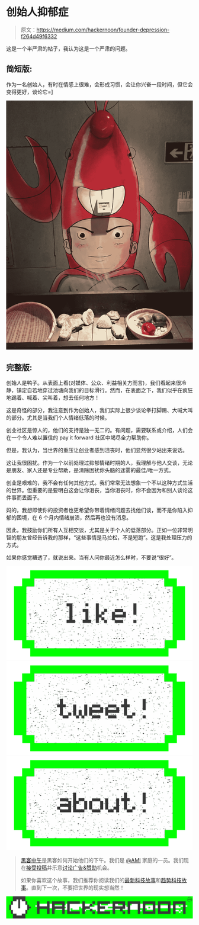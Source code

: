 # 创始人抑郁症

> 原文：<https://medium.com/hackernoon/founder-depression-f264d49f6332>

这是一个半严肃的帖子，我认为这是一个严肃的问题。

## 简短版:

作为一名创始人，有时在情感上很难，会形成习惯，会让你兴奋一段时间，但它会变得更好，谈论它=]

![](img/9d99be25bd6b517881aa0136f71c4881.png)

## 完整版:

创始人是鸭子。从表面上看(对媒体、公众、利益相关方而言)，我们看起来很冷静，镇定自若地穿过池塘向我们的目标滑行。然而，在表面之下，我们似乎在疯狂地踢着、喊着、尖叫着，想去任何地方！

这是奇怪的部分，我注意到作为创始人，我们实际上很少谈论拳打脚踢、大喊大叫的部分。尤其是当我们个人情绪低落的时候。

创业社区是惊人的，他们的支持是独一无二的。有问题，需要联系或介绍，人们会在一个令人难以置信的 pay it forward 社区中竭尽全力帮助你。

但是，我认为，当世界的重压让创业者感到沮丧时，他们显然很少站出来说话。

这让我很困扰。作为一个以前处理过抑郁情绪时期的人，我理解与他人交谈，无论是朋友、家人还是专业帮助，是清除困扰你头脑的迷雾的最佳/唯一方式。

创业是艰难的，我不会有任何其他方式。我们常常无法想象一个不以这种方式生活的世界。但重要的是要明白这会让你沮丧，当你沮丧时，你不会因为和别人谈论这件事而丢面子。

妈的，我想即使你的投资者也更希望你带着情绪问题去找他们谈，而不是你陷入抑郁的困境，在 6 个月内情绪崩溃，然后再也没有消息。

因此，我鼓励你们所有人互相交谈，尤其是关于个人的低落部分。正如一位非常明智的朋友曾经告诉我的那样，“这些事情是马拉松，不是短跑”。这是我处理压力的方式。

如果你感觉糟透了，就说出来。当有人问你最近怎么样时，不要说“很好”。

[![](img/50ef4044ecd4e250b5d50f368b775d38.png)](http://bit.ly/HackernoonFB)[![](img/979d9a46439d5aebbdcdca574e21dc81.png)](https://goo.gl/k7XYbx)[![](img/2930ba6bd2c12218fdbbf7e02c8746ff.png)](https://goo.gl/4ofytp)

> [黑客中午](http://bit.ly/Hackernoon)是黑客如何开始他们的下午。我们是 [@AMI](http://bit.ly/atAMIatAMI) 家庭的一员。我们现在[接受投稿](http://bit.ly/hackernoonsubmission)并乐意[讨论广告&赞助](mailto:partners@amipublications.com)机会。
> 
> 如果你喜欢这个故事，我们推荐你阅读我们的[最新科技故事](http://bit.ly/hackernoonlatestt)和[趋势科技故事](https://hackernoon.com/trending)。直到下一次，不要把世界的现实想当然！

![](img/be0ca55ba73a573dce11effb2ee80d56.png)